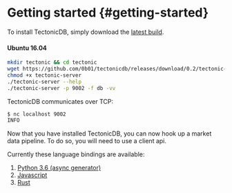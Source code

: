# Getting started {#getting-started}

To install TectonicDB, simply download the [latest build](https://github.com/0b01/tectonicdb/releases).

#### Ubuntu 16.04

```bash
mkdir tectonic && cd tectonic
wget https://github.com/0b01/tectonicdb/releases/download/0.2/tectonic-server
chmod +x tectonic-server
./tectonic-server --help
./tectonic-server -p 9002 -f db -vv
```

TectonicDB communicates over TCP:

```bash
$ nc localhost 9002
INFO
```

Now that you have installed TectonicDB, you can now hook up a market data pipeline. To do so, you will need to use a client api.

Currently these language bindings are available:

1. [Python 3.6 (async generator)](https://github.com/0b01/tectonicdb/blob/master/cli/python/tectonic.py)
2. [Javascript](https://github.com/0b01/tectonicdb/blob/master/cli/tectonicjs/src/tectonic.ts)
3. [Rust](https://github.com/0b01/tectonicdb/blob/master/cli/db.rs)
